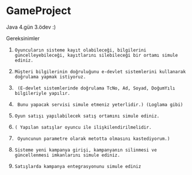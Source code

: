 # GameProject
Java 4.gün 3.ödev :)

Gereksinimler

1.     Oyuncuların sisteme kayıt olabileceği, bilgilerini güncelleyebileceği, kayıtlarını silebileceği bir ortamı simule ediniz. 
2.     Müşteri bilgilerinin doğruluğunu e-devlet sistemlerini kullanarak doğrulama yapmak istiyoruz.
3.      (E-devlet sistemlerinde doğrulama TcNo, Ad, Soyad, DoğumYılı bilgileriyle yapılır. 
4.      Bunu yapacak servisi simule etmeniz yeterlidir.) (Loglama gibi)

2.     Oyun satışı yapılabilecek satış ortamını simule ediniz.
3.     ( Yapılan satışlar oyuncu ile ilişkilendirilmelidir.
4.      Oyuncunun parametre olarak metotta olmasını kastediyorum.)

3.     Sisteme yeni kampanya girişi, kampanyanın silinmesi ve güncellenmesi imkanlarını simule ediniz.

4.     Satışlarda kampanya entegrasyonunu simule ediniz

